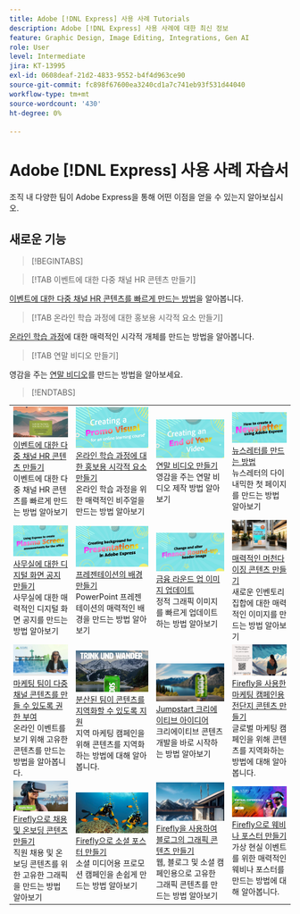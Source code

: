 ```yaml
---
title: Adobe [!DNL Express] 사용 사례 Tutorials
description: Adobe [!DNL Express] 사용 사례에 대한 최신 정보
feature: Graphic Design, Image Editing, Integrations, Gen AI
role: User
level: Intermediate
jira: KT-13995
exl-id: 0608deaf-21d2-4833-9552-b4f4d963ce90
source-git-commit: fc898f67600ea3240cd1a7c741eb93f531d44040
workflow-type: tm+mt
source-wordcount: '430'
ht-degree: 0%

---
```


# Adobe [!DNL Express] 사용 사례 자습서

조직 내 다양한 팀이 Adobe Express을 통해 어떤 이점을 얻을 수 있는지 알아보십시오.

## 새로운 기능

>[!BEGINTABS]

>[!TAB 이벤트에 대한 다중 채널 HR 콘텐츠 만들기]

[이벤트에 대한 다중 채널 HR 콘텐츠를 빠르게 만드는 방법](create-hr-content.md)을 알아봅니다.

>[!TAB 온라인 학습 과정에 대한 홍보용 시각적 요소 만들기]

[온라인 학습 과정](promo-visual.md)에 대한 매력적인 시각적 개체를 만드는 방법을 알아봅니다.

>[!TAB 연말 비디오 만들기]

영감을 주는 [연말 비디오](end-of-year-video.md)를 만드는 방법을 알아보세요.

>[!ENDTABS]

<table style="table-layout:fixed">
<tr>
   <td>
      <a href="create-hr-content.md">
         <img alt="이벤트에 대한 다중 채널 HR 콘텐츠 만들기" src="assets/hr-events.png" />
      </a>
      <div>
      <a href="create-hr-content.md">이벤트에 대한 다중 채널 HR 콘텐츠 만들기</a>
      </div>
      이벤트에 대한 다중 채널 HR 콘텐츠를 빠르게 만드는 방법 알아보기
      <br>
   </td>
   <td>
      <a href="promo-visual.md">
         <img alt="온라인 학습 강의의 프로모션 시각적 요소 만들기" src="assets/promo-visual.png" />
      </a>
      <div>
      <a href="promo-visual.md">온라인 학습 과정에 대한 홍보용 시각적 요소 만들기</a>
      </div>
      온라인 학습 과정을 위한 매력적인 비주얼을 만드는 방법 알아보기
      <br>
   </td>
   <td>
      <a href="end-of-year-video.md">
         <img alt="연말 비디오 만들기" src="assets/eoy-video.png" />
      </a>
      <div>
      <a href="end-of-year-video.md">연말 비디오 만들기</a>
      </div>
      영감을 주는 연말 비디오 제작 방법 알아보기
      <br>
   </td>
   <td>
      <a href="newsletter.md">
         <img alt="뉴스레터를 만드는 방법" src="assets/create-newsletter.png" />
      </a>
      <div>
      <a href="newsletter.md">뉴스레터를 만드는 방법</a>
      </div>
      뉴스레터의 다이내믹한 첫 페이지를 만드는 방법 알아보기
      <br>
   </td>
</tr>
<tr>
   <td>
      <a href="create-digital-screens.md">
         <img alt="사무실에 대한 디지털 화면 공지 만들기" src="assets/screen-announcements.png" />
      </a>
      <div>
      <a href="create-digital-screens.md">사무실에 대한 디지털 화면 공지 만들기</a>
      </div>
      사무실에 대한 매력적인 디지털 화면 공지를 만드는 방법 알아보기
      <br>
   </td>
    <td>
      <a href="create-backgrounds.md">
         <img alt="프레젠테이션 배경 만들기" src="assets/backgrounds-presentations.png" />
      </a>
      <div>
      <a href="create-backgrounds.md">프레젠테이션의 배경 만들기</a>
      </div>
      PowerPoint 프레젠테이션의 매력적인 배경을 만드는 방법 알아보기
      <br>
   </td>
   <td>
      <a href="update-image.md">
         <img alt="금융 라운드 업 이미지 업데이트" src="assets/finance-image.png" />
      </a>
      <div>
      <a href="update-image.md">금융 라운드 업 이미지 업데이트</a>
      </div>
      정적 그래픽 이미지를 빠르게 업데이트하는 방법 알아보기
      <br>
   </td>
   <td>
      <a href="compelling-merchandise.md">
         <img alt="매력적인 머천다이징 콘텐츠 제작" src="assets/merchandise.png" />
      </a>
      <div>
      <a href="compelling-merchandise.md">매력적인 머천다이징 콘텐츠 만들기</a>
      </div>
      새로운 인벤토리 집합에 대한 매력적인 이미지를 만드는 방법 알아보기
      <br>
   </td>
</tr>
<tr>
   <td>
      <a href="multi-channel-marketing-content.md">
         <img alt="마케팅 팀이 다중 채널 콘텐츠를 제작할 수 있도록 지원" src="assets/multi-channel.png" />
      </a>
      <div>
      <a href="multi-channel-marketing-content.md">마케팅 팀이 다중 채널 콘텐츠를 만들 수 있도록 권한 부여</a>
      </div>
      온라인 이벤트를 보기 위해 고유한 콘텐츠를 만드는 방법을 알아봅니다.
      <br>
   </td>
   <td>
      <a href="localized-marketing-content.md">
         <img alt="분산된 팀이 콘텐츠를 지역화할 수 있도록 지원" src="assets/marketing-regional-content.png" />
      </a>
      <div>
      <a href="localized-marketing-content.md">분산된 팀이 콘텐츠를 지역화할 수 있도록 지원</a>
      </div>
      지역 마케팅 캠페인을 위해 콘텐츠를 지역화하는 방법에 대해 알아봅니다.
      <br>
   </td>
   <td>
      <a href="jumpstart-ideation.md">
         <img alt="빠른 시작 크리에이티브 아이디어" src="assets/marketing-ideation.png" />
      </a>
      <div>
      <a href="jumpstart-ideation.md">Jumpstart 크리에이티브 아이디어</a>
      </div>
      크리에이티브 콘텐츠 개발을 바로 시작하는 방법 알아보기
      <br>
   </td>
   <td>
      <a href="create-local-marketing.md">
         <img alt="Firefly을 사용하여 마케팅 캠페인용 전단지 콘텐츠 만들기" src="assets/local-marketing.png" />
      </a>
      <div>
      <a href="create-local-marketing.md">Firefly을 사용한 마케팅 캠페인용 전단지 콘텐츠 만들기</a>
      </div>
      글로벌 마케팅 캠페인을 위해 콘텐츠를 지역화하는 방법에 대해 알아봅니다.
      <br>
   </td>
</tr>
<tr>
   <td>
      <a href="create-on-boarding.md">
         <img alt="Firefly을 사용하여 채용 및 선적 콘텐츠 만들기" src="assets/on-boarding.png" />
      </a>
      <div>
      <a href="create-on-boarding.md">Firefly으로 채용 및 온보딩 콘텐츠 만들기</a>
      </div>
      직원 채용 및 온보딩 콘텐츠를 위한 고유한 그래픽을 만드는 방법 알아보기
      <br>
   </td>
   <td>
      <a href="create-social-posters.md">
         <img alt="Firefly으로 소셜 포스터 만들기" src="assets/social-firefly.png" />
      </a>
      <div>
      <a href="create-social-posters.md">Firefly으로 소셜 포스터 만들기</a>
      </div>
      소셜 미디어용 프로모션 캠페인을 손쉽게 만드는 방법 알아보기
      <br>
   </td>
   <td>
      <a href="create-blog-graphics.md">
         <img alt="Firefly을 사용하여 블로그 그래픽 콘텐츠 만들기" src="assets/blog-graphic.png" />
      </a>
      <div>
      <a href="create-blog-graphics.md">Firefly을 사용하여 블로그의 그래픽 콘텐츠 만들기</a>
      </div>
      웹, 블로그 및 소셜 캠페인용으로 고유한 그래픽 콘텐츠를 만드는 방법 알아보기
      <br>
   </td>
   <td>
      <a href="create-webinar-poster.md">
         <img alt="Firefly으로 웨비나 포스터 만들기" src="assets/webinar-poster.png" />
      </a>
      <div>
      <a href="create-webinar-poster.md">Firefly으로 웨비나 포스터 만들기</a>
      </div>
      가상 현실 이벤트를 위한 매력적인 웨비나 포스터를 만드는 방법에 대해 알아봅니다.
      <br>
   </td>
</tr>
</table>
